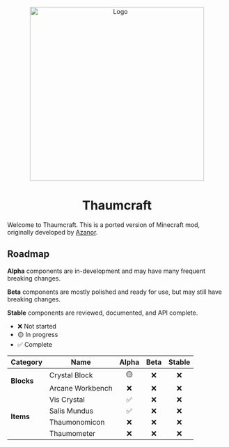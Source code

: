 <p align="center"><img src="https://i.imgur.com/7LRhoY7.png" alt="Logo" width="400"></p>
<h1 align="center">Thaumcraft</h1>
<p>Welcome to Thaumcraft. This is a ported version of Minecraft mod, originally developed by <a
        href="https://github.com/Azanor">Azanor</a>.</p>
<h2>Roadmap</h2>
<p><strong>Alpha</strong> components are in-development and may have many frequent breaking changes.</p>
<p><strong>Beta</strong> components are mostly polished and ready for use, but may still have breaking changes.</p>
<p><strong>Stable</strong> components are reviewed, documented, and API complete.</p>
<ul>
    <li>❌ Not started</li>
    <li>🟡 In progress</li>
    <li>✅ Complete</li>
</ul>
<table>
    <thead>
    <tr>
        <th>Category</th>
        <th>Name</th>
        <th>Alpha</th>
        <th>Beta</th>
        <th>Stable</th>
    </tr>
    </thead>
    <tbody>
    <tr>
        <td rowspan="2">
            <strong>Blocks</strong>
        </td>
        <td>Crystal Block</td>
        <td align="center">🟡</td>
        <td align="center">❌</td>
        <td align="center">❌</td>
    </tr>
    <tr>
        <td>Arcane Workbench</td>
        <td align="center">❌</td>
        <td align="center">❌</td>
        <td align="center">❌</td>
    </tr>
    <tr>
        <td rowspan="4">
            <strong>Items</strong>
        </td>
        <td>Vis Crystal</td>
        <td align="center">✅</td>
        <td align="center">❌</td>
        <td align="center">❌</td>
    </tr>
    <tr>
        <td>Salis Mundus</td>
        <td align="center">✅</td>
        <td align="center">❌</td>
        <td align="center">❌</td>
    </tr>
    <tr>
        <td>Thaumonomicon</td>
        <td align="center">❌</td>
        <td align="center">❌</td>
        <td align="center">❌</td>
    </tr>
    <tr>
        <td>Thaumometer</td>
        <td align="center">❌</td>
        <td align="center">❌</td>
        <td align="center">❌</td>
    </tr>
    </tbody>
</table>